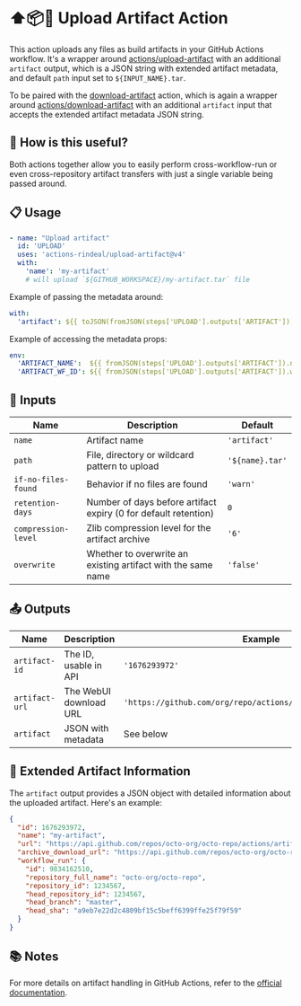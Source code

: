 # ⬆️📦🚀 Upload Artifact Action

This action uploads any files as build artifacts in your GitHub Actions workflow.
It's a wrapper around [actions/upload-artifact](https://github.com/actions/upload-artifact)
with an additional `artifact` output, which is a JSON string with extended artifact metadata,
and default `path` input set to `${INPUT_NAME}.tar`.

To be paired with the [download-artifact](https://github.com/actions-rindeal/download-artifact) action,
which is again a wrapper around [actions/download-artifact](https://github.com/actions/download-artifact)
with an additional `artifact` input that accepts the extended artifact metadata JSON string.

## 🌟 How is this useful?

Both actions together allow you to easily perform cross-workflow-run or even cross-repository artifact transfers
with just a single variable being passed around.

## 📋 Usage

```yaml
- name: "Upload artifact"
  id: 'UPLOAD'
  uses: 'actions-rindeal/upload-artifact@v4'
  with:
    'name': 'my-artifact'
    # will upload `${GITHUB_WORKSPACE}/my-artifact.tar` file
```

Example of passing the metadata around:
```yaml
with:
  'artifact': ${{ toJSON(fromJSON(steps['UPLOAD'].outputs['ARTIFACT'])) }}
```

Example of accessing the metadata props:
```yaml
env:
  'ARTIFACT_NAME':  ${{ fromJSON(steps['UPLOAD'].outputs['ARTIFACT']).name }}
  'ARTIFACT_WF_ID': ${{ fromJSON(steps['UPLOAD'].outputs['ARTIFACT']).workflow_run.id }}
```

## 🔧 Inputs

| Name               | Description                                    | Default          |
|--------------------|------------------------------------------------|------------------|
| `name`             | Artifact name                                  | `'artifact'`     |
| `path`             | File, directory or wildcard pattern to upload  | `'${name}.tar'`  |
| `if-no-files-found`| Behavior if no files are found                 | `'warn'`         |
| `retention-days`   | Number of days before artifact expiry (0 for default retention) | `0` |
| `compression-level`| Zlib compression level for the artifact archive| `'6'`            |
| `overwrite`        | Whether to overwrite an existing artifact with the same name | `'false'` |

## 📤 Outputs

| Name           | Description                | Example                                                      |
|----------------|----------------------------|--------------------------------------------------------------|
| `artifact-id`  | The ID, usable in API      | `'1676293972'`                                               |
| `artifact-url` | The WebUI download URL     | `'https://github.com/org/repo/actions/runs/123/artifacts/456'`|
| `artifact`     | JSON with metadata         | See below                                                    |

## 📜 Extended Artifact Information

The `artifact` output provides a JSON object with detailed information about the uploaded artifact. Here's an example:

```json
{
  "id": 1676293972,
  "name": "my-artifact",
  "url": "https://api.github.com/repos/octo-org/octo-repo/actions/artifacts/1676293972",
  "archive_download_url": "https://api.github.com/repos/octo-org/octo-repo/actions/artifacts/1676293972/zip",
  "workflow_run": {
    "id": 9834162510,
    "repository_full_name": "octo-org/octo-repo",
    "repository_id": 1234567,
    "head_repository_id": 1234567,
    "head_branch": "master",
    "head_sha": "a9eb7e22d2c4809bf15c5beff6399ffe25f79f59"
  }
}
```

## 📚 Notes

For more details on artifact handling in GitHub Actions, refer to the [official documentation](https://docs.github.com/en/actions/using-workflows/storing-workflow-data-as-artifacts).
